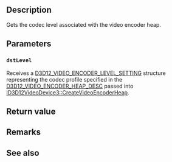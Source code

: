 ## Description

Gets the codec level associated with the video encoder heap.

## Parameters

### `dstLevel`

Receives a [D3D12_VIDEO_ENCODER_LEVEL_SETTING](https://learn.microsoft.com/windows/win32/api/d3d12video/ns-d3d12video-d3d12_video_encoder_level_setting) structure representing the codec profile specified in the [D3D12_VIDEO_ENCODER_HEAP_DESC](https://learn.microsoft.com/windows/win32/api/d3d12video/ns-d3d12video-d3d12_video_encoder_heap_desc) passed into [ID3D12VideoDevice3::CreateVideoEncoderHeap](https://learn.microsoft.com/windows/win32/api/d3d12video/nf-d3d12video-id3d12videodevice3-createvideoencoderheap).

## Return value

## Remarks

## See also